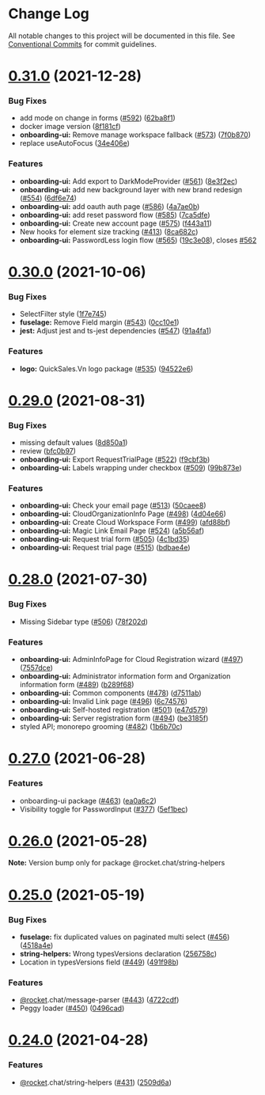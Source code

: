 # Change Log

All notable changes to this project will be documented in this file.
See [Conventional Commits](https://conventionalcommits.org) for commit guidelines.

# [0.31.0](https://github.com/QuickSales/fuselage/compare/v0.30.1...v0.31.0) (2021-12-28)

### Bug Fixes

- add mode on change in forms ([#592](https://github.com/QuickSales/fuselage/issues/592)) ([62ba8f1](https://github.com/QuickSales/fuselage/commit/62ba8f1ea4ec13cf5b89dba16b38cbf7ad7be864))
- docker image version ([8f181cf](https://github.com/QuickSales/fuselage/commit/8f181cf5a96084d7abd9ea94efd46cc50840c798))
- **onboarding-ui:** Remove manage workspace fallback ([#573](https://github.com/QuickSales/fuselage/issues/573)) ([7f0b870](https://github.com/QuickSales/fuselage/commit/7f0b870a268db5f7ca9030d134b1e78ea2fd2128))
- replace useAutoFocus ([34e406e](https://github.com/QuickSales/fuselage/commit/34e406e1a2cf2ee96aaf0b1b095d2a7d2a848baf))

### Features

- **onboarding-ui:** Add export to DarkModeProvider ([#561](https://github.com/QuickSales/fuselage/issues/561)) ([8e3f2ec](https://github.com/QuickSales/fuselage/commit/8e3f2ec136e55727b01adaa2bc90079903ef705b))
- **onboarding-ui:** add new background layer with new brand redesign ([#554](https://github.com/QuickSales/fuselage/issues/554)) ([6df6e74](https://github.com/QuickSales/fuselage/commit/6df6e74045183d59deee6db73ae19e59ae1a1482))
- **onboarding-ui:** add oauth auth page ([#586](https://github.com/QuickSales/fuselage/issues/586)) ([4a7ae0b](https://github.com/QuickSales/fuselage/commit/4a7ae0b7f0343425bb0134316b57682868d4b06f))
- **onboarding-ui:** add reset password flow ([#585](https://github.com/QuickSales/fuselage/issues/585)) ([7ca5dfe](https://github.com/QuickSales/fuselage/commit/7ca5dfef85805382be9a5f67847a8111446130de))
- **onboarding-ui:** Create new account page ([#575](https://github.com/QuickSales/fuselage/issues/575)) ([f443a11](https://github.com/QuickSales/fuselage/commit/f443a118156c4af3bfce57967097a5755a9c4ca5))
- New hooks for element size tracking ([#413](https://github.com/QuickSales/fuselage/issues/413)) ([8ca682c](https://github.com/QuickSales/fuselage/commit/8ca682c636d2e4813f7d346cb881513382be63cf))
- **onboarding-ui:** PasswordLess login flow ([#565](https://github.com/QuickSales/fuselage/issues/565)) ([19c3e08](https://github.com/QuickSales/fuselage/commit/19c3e089a37f4c89889d7012084f9593f86d33e4)), closes [#562](https://github.com/QuickSales/fuselage/issues/562)

# [0.30.0](https://github.com/QuickSales/fuselage/compare/v0.29.0...v0.30.0) (2021-10-06)

### Bug Fixes

- SelectFilter style ([1f7e745](https://github.com/QuickSales/fuselage/commit/1f7e745c238c2082783216a2c8725c9f418ae2cc))
- **fuselage:** Remove Field margin ([#543](https://github.com/QuickSales/fuselage/issues/543)) ([0cc10e1](https://github.com/QuickSales/fuselage/commit/0cc10e1b86bcf14a9ae590537a3d8e460b39b167))
- **jest:** Adjust jest and ts-jest dependencies ([#547](https://github.com/QuickSales/fuselage/issues/547)) ([91a4fa1](https://github.com/QuickSales/fuselage/commit/91a4fa1365394001afe1bd46480bda3bafed5505))

### Features

- **logo:** QuickSales.Vn logo package ([#535](https://github.com/QuickSales/fuselage/issues/535)) ([94522e6](https://github.com/QuickSales/fuselage/commit/94522e6b74d02f88f56e9ac898ca26b9d1e42fbd))

# [0.29.0](https://github.com/QuickSales/fuselage/compare/v0.28.0...v0.29.0) (2021-08-31)

### Bug Fixes

- missing default values ([8d850a1](https://github.com/QuickSales/fuselage/commit/8d850a18f6f58ad77d984bf2ef0756ddd5576743))
- review ([bfc0b97](https://github.com/QuickSales/fuselage/commit/bfc0b97b2a43c6681383bba3f97202c53e8d6256))
- **onboarding-ui:** Export RequestTrialPage ([#522](https://github.com/QuickSales/fuselage/issues/522)) ([f9cbf3b](https://github.com/QuickSales/fuselage/commit/f9cbf3b369add738dac49c725f10dd486760926a))
- **onboarding-ui:** Labels wrapping under checkbox ([#509](https://github.com/QuickSales/fuselage/issues/509)) ([99b873e](https://github.com/QuickSales/fuselage/commit/99b873e794ad3451ed6d4860545a4c61a133ca2f))

### Features

- **onboarding-ui:** Check your email page ([#513](https://github.com/QuickSales/fuselage/issues/513)) ([50caee8](https://github.com/QuickSales/fuselage/commit/50caee84b3357beb0aebdd713eed2f0766ec910f))
- **onboarding-ui:** CloudOrganizationInfo Page ([#498](https://github.com/QuickSales/fuselage/issues/498)) ([4d04e66](https://github.com/QuickSales/fuselage/commit/4d04e66836d5dc57e8efb0ac222d03234733e4e3))
- **onboarding-ui:** Create Cloud Workspace Form ([#499](https://github.com/QuickSales/fuselage/issues/499)) ([afd88bf](https://github.com/QuickSales/fuselage/commit/afd88bf68c442e3fe487081b98622de392598df6))
- **onboarding-ui:** Magic Link Email Page ([#524](https://github.com/QuickSales/fuselage/issues/524)) ([a5b56af](https://github.com/QuickSales/fuselage/commit/a5b56af04299c604933451f2bf7bd6b9b828af45))
- **onboarding-ui:** Request trial form ([#505](https://github.com/QuickSales/fuselage/issues/505)) ([4c1bd35](https://github.com/QuickSales/fuselage/commit/4c1bd35324903badee9fec79e878ab045f7d5897))
- **onboarding-ui:** Request trial page ([#515](https://github.com/QuickSales/fuselage/issues/515)) ([bdbae4e](https://github.com/QuickSales/fuselage/commit/bdbae4e142aa8694a9400db873c1c417b7db1e82))

# [0.28.0](https://github.com/QuickSales/fuselage/compare/v0.27.0...v0.28.0) (2021-07-30)

### Bug Fixes

- Missing Sidebar type ([#506](https://github.com/QuickSales/fuselage/issues/506)) ([78f202d](https://github.com/QuickSales/fuselage/commit/78f202d5b84f1bc7fe638070ece020126dcdd686))

### Features

- **onboarding-ui:** AdminInfoPage for Cloud Registration wizard ([#497](https://github.com/QuickSales/fuselage/issues/497)) ([7557dce](https://github.com/QuickSales/fuselage/commit/7557dcea5c8afe6f658062125ab949d4ab27a45a))
- **onboarding-ui:** Administrator information form and Organization information form ([#489](https://github.com/QuickSales/fuselage/issues/489)) ([b289f68](https://github.com/QuickSales/fuselage/commit/b289f68676954b91c792d8d97680314178bf2c60))
- **onboarding-ui:** Common components ([#478](https://github.com/QuickSales/fuselage/issues/478)) ([d7511ab](https://github.com/QuickSales/fuselage/commit/d7511ab435bae8c35e02071832c9a615078a83d5))
- **onboarding-ui:** Invalid Link page ([#496](https://github.com/QuickSales/fuselage/issues/496)) ([6c74576](https://github.com/QuickSales/fuselage/commit/6c74576bb0e63e33771eb24bbd6f1c881088f44c))
- **onboarding-ui:** Self-hosted registration ([#501](https://github.com/QuickSales/fuselage/issues/501)) ([e47d579](https://github.com/QuickSales/fuselage/commit/e47d579938f1cb670e787b27402ece214e7d37e9))
- **onboarding-ui:** Server registration form ([#494](https://github.com/QuickSales/fuselage/issues/494)) ([be3185f](https://github.com/QuickSales/fuselage/commit/be3185ff8eba2b02cfda6736074ecc2f38ff1d3e))
- styled API; monorepo grooming ([#482](https://github.com/QuickSales/fuselage/issues/482)) ([1b6b70c](https://github.com/QuickSales/fuselage/commit/1b6b70cf67ec16927b1566adc2350295a8927223))

# [0.27.0](https://github.com/QuickSales/fuselage/compare/v0.26.0...v0.27.0) (2021-06-28)

### Features

- onboarding-ui package ([#463](https://github.com/QuickSales/fuselage/issues/463)) ([ea0a6c2](https://github.com/QuickSales/fuselage/commit/ea0a6c25ae1a719103dce742a18c54ab4f3d6442))
- Visibility toggle for PasswordInput ([#377](https://github.com/QuickSales/fuselage/issues/377)) ([5ef1bec](https://github.com/QuickSales/fuselage/commit/5ef1bec606e626704235cadfdb9bb7d424f8e481))

# [0.26.0](https://github.com/QuickSales/fuselage/compare/v0.25.0...v0.26.0) (2021-05-28)

**Note:** Version bump only for package @rocket.chat/string-helpers

# [0.25.0](https://github.com/QuickSales/fuselage/compare/v0.24.0...v0.25.0) (2021-05-19)

### Bug Fixes

- **fuselage:** fix duplicated values on paginated multi select ([#456](https://github.com/QuickSales/fuselage/issues/456)) ([4518a4e](https://github.com/QuickSales/fuselage/commit/4518a4e661cb525d957f6140d59a641a50fc7b20))
- **string-helpers:** Wrong typesVersions declaration ([256758c](https://github.com/QuickSales/fuselage/commit/256758c60ff8ed5ec7d86ff027ad3ea82f84aaf6))
- Location in typesVersions field ([#449](https://github.com/QuickSales/fuselage/issues/449)) ([491f98b](https://github.com/QuickSales/fuselage/commit/491f98b8cbc5e30f73adde377965f79fe565438b))

### Features

- [@rocket](https://github.com/rocket).chat/message-parser ([#443](https://github.com/QuickSales/fuselage/issues/443)) ([4722cdf](https://github.com/QuickSales/fuselage/commit/4722cdff46f5987f335d989be59649c7652bb12a))
- Peggy loader ([#450](https://github.com/QuickSales/fuselage/issues/450)) ([0496cad](https://github.com/QuickSales/fuselage/commit/0496cad457d76f8a4d6a217209e4a55e315e8365))

# [0.24.0](https://github.com/QuickSales/fuselage/compare/v0.23.0...v0.24.0) (2021-04-28)

### Features

- [@rocket](https://github.com/rocket).chat/string-helpers ([#431](https://github.com/QuickSales/fuselage/issues/431)) ([2509d6a](https://github.com/QuickSales/fuselage/commit/2509d6acdbe5ec8b216e8d4430373797c5f5dfe2))
